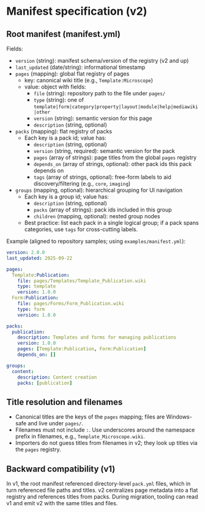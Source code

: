 ﻿# Manifest specification (v2)

## Root manifest (manifest.yml)

Fields:

- `version` (string): manifest schema/version of the registry (v2 and up)
- `last_updated` (date/string): informational timestamp
- `pages` (mapping): global flat registry of pages
  - key: canonical wiki title (e.g., `Template:Microscope`)
  - value: object with fields:
    - `file` (string): repository path to the file under `pages/`
    - `type` (string): one of `template|form|category|property|layout|module|help|mediawiki|other`
    - `version` (string): semantic version for this page
    - `description` (string, optional)
- `packs` (mapping): flat registry of packs
  - Each key is a pack id; value has:
    - `description` (string, optional)
    - `version` (string, required): semantic version for the pack
    - `pages` (array of strings): page titles from the global `pages` registry
    - `depends_on` (array of strings, optional): other pack ids this pack depends on
    - `tags` (array of strings, optional): free-form labels to aid discovery/filtering (e.g., `core`, `imaging`)
- `groups` (mapping, optional): hierarchical grouping for UI navigation
  - Each key is a group id; value has:
    - `description` (string, optional)
    - `packs` (array of strings): pack ids included in this group
    - `children` (mapping, optional): nested group nodes
  - Best practice: list each pack in a single logical group; if a pack spans categories, use `tags` for cross-cutting labels.

Example (aligned to repository samples; using `examples/manifest.yml`):

```yaml
version: 2.0.0
last_updated: 2025-09-22

pages:
  Template:Publication:
    file: pages/Templates/Template_Publication.wiki
    type: template
    version: 1.0.0
  Form:Publication:
    file: pages/Forms/Form_Publication.wiki
    type: form
    version: 1.0.0

packs:
  publication:
    description: Templates and forms for managing publications
    version: 1.0.0
    pages: [Template:Publication, Form:Publication]
    depends_on: []

groups:
  content:
    description: Content creation
    packs: [publication]
```

## Title resolution and filenames

- Canonical titles are the keys of the `pages` mapping; files are Windows-safe and live under `pages/`.
- Filenames must not include `:`. Use underscores around the namespace prefix in filenames, e.g., `Template_Microscope.wiki`.
- Importers do not guess titles from filenames in v2; they look up titles via the `pages` registry.

## Backward compatibility (v1)

In v1, the root manifest referenced directory-level `pack.yml` files, which in turn referenced file paths and titles. v2 centralizes page metadata into a flat registry and references titles from packs. During migration, tooling can read v1 and emit v2 with the same titles and files.
